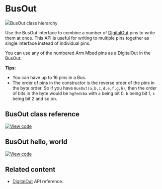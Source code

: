 # BusOut

<span class="images">![](https://os.mbed.com/docs/mbed-os/v6.0-preview/mbed-os-api-doxy/classmbed_1_1_bus_out.png)<span>BusOut class hierarchy</span></span>

Use the BusOut interface to combine a number of [DigitalOut](digitalout.html) pins to write them at once. This API is useful for writing to multiple pins together as single interface instead of individual pins.

You can use any of the numbered Arm Mbed pins as a DigitalOut in the BusOut.

**Tips:**

- You can have up to 16 pins in a Bus.
- The order of pins in the constructor is the reverse order of the pins in the byte order. So if you have `BusOut(a,b,c,d,e,f,g,h)`, then the order of bits in the byte would be `hgfedcba` with `a` being bit 0, `b` being bit 1, `c` being bit 2 and so on.

## BusOut class reference

[![View code](https://www.mbed.com/embed/?type=library)](https://os.mbed.com/docs/mbed-os/v6.0-preview/mbed-os-api-doxy/classmbed_1_1_bus_out.html)

## BusOut hello, world

[![View code](https://www.mbed.com/embed/?url=https://github.com/ARMmbed/mbed-os-examples-docs_only/blob/master/APIs_Drivers/BusOut_ex_1/)](https://github.com/ARMmbed/mbed-os-examples-docs_only/blob/master/APIs_Drivers/BusOut_ex_1/main.cpp)

## Related content

- [DigitalOut](digitalout.html) API reference.
